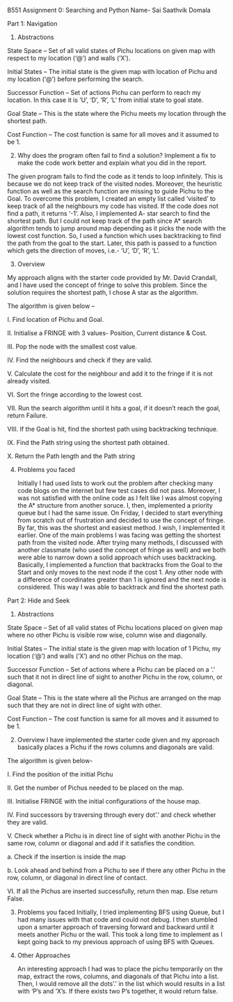 B551 Assignment 0: Searching and Python 
Name- Sai Saathvik Domala

Part 1: Navigation

1) Abstractions

State Space – Set of all valid states of Pichu locations on given map with respect to    my location (‘@’) and walls (‘X’).

Initial States – The initial state is the given map with location of Pichu and my location (‘@’) before performing the search.

Successor Function – Set of actions Pichu can perform to reach my location. In this case it is ‘U’, ‘D’, ‘R’, ‘L’ from initial state to goal state.

Goal State – This is the state where the Pichu meets my location through the shortest path.

Cost Function – The cost function is same for all moves and it assumed to be 1.


2) Why does the program often fail to find a solution? Implement a fix to make the code work better and explain what you did in the report.
	
The given program fails to find the code as it tends to loop infinitely. This is because we do not keep track of the visited nodes. Moreover, the heuristic function as well as the search function are missing to guide Pichu to the Goal.
To overcome this problem, I created an empty list called ‘visited’ to keep track of all the neighbours my code has visited. If the code does not find a path, it returns ‘-1’.
Also, I implemented A- star search to find the shortest path. But I could not keep track of the path since A* search algorithm tends to jump around map depending as it picks the node with the lowest cost function. So, I used a function which uses backtracking to find the path from the goal to the start. Later, this path is passed to a function which gets the direction of moves, i.e.- ‘U’, ‘D’, ‘R’, ‘L’.

3) Overview

My approach aligns with the starter code provided by Mr. David Crandall, and I have used the concept of fringe to solve this problem. Since the solution requires the shortest path, I chose A star as the algorithm.

The algorithm is given below –


I.	Find location of Pichu and Goal.

II.	Initialise a FRINGE with 3 values- Position, Current distance & Cost.

III.	Pop the node with the smallest cost value.

IV.	Find the neighbours and check if they are valid.

V.	Calculate the cost for the neighbour and add it to the fringe if it is not already visited.

VI.	Sort the fringe according to the lowest cost.

VII.	Run the search algorithm until it hits a goal, if it doesn’t reach the goal, return Failure.

VIII.	If the Goal is hit, find the shortest path using backtracking technique.

IX.	Find the Path string using the shortest path obtained.

X.	Return the Path length and the Path string


4) Problems you faced

	Initially I had used lists to work out the problem after checking many code blogs on the internet but few test cases did not pass. Moreover, I was not satisfied with the online code as I felt like I was almost copying the A* structure from another soruce. I, then, implemented a priority queue but I had the same issue. On Friday, I decided to start everything from scratch out of frustration and decided to use the concept of fringe. By far, this was the shortest and easiest method. I wish, I implemented it earlier. One of the main problems I was facing was getting the shortest path from the visited node. After trying many methods, I discussed with another classmate (who used the concept of fringe as well) and we both were able to narrow down a solid approach which uses backtracking. Basically, I implemented a function that backtracks from the Goal to the Start and only moves to the next node if the cost 1. Any other node with a difference of coordinates greater than 1 is ignored and the next node is considered. This way I was able to backtrack and find the shortest path.

Part 2: Hide and Seek

1) Abstractions

State Space – Set of all valid states of Pichu locations placed on given map where no other Pichu is visible row wise, column wise and diagonally.

Initial States – The initial state is the given map with location of 1 Pichu, my location (‘@’) and walls (‘X’) and no other Pichus on the map.

Successor Function – Set of actions where a Pichu can be placed on a ‘.’ such that it not in direct line of sight to another Pichu in the row, column, or diagonal. 

Goal State – This is the state where all the Pichus are arranged on the map such that they are not in direct line of sight with other.

Cost Function – The cost function is same for all moves and it assumed to be 1.

2) Overview
I have implemented the starter code given and my approach basically places a Pichu if the rows columns and diagonals are valid.

The algorithm is given below-

I.	Find the position of the initial Pichu

II.	Get the number of Pichus needed to be placed on the map.

III.	Initialise FRINGE with the initial configurations of the house map.

IV.	Find successors by traversing through every dot’.’ and check whether they are valid.

V.	Check whether a Pichu is in direct line of sight with another Pichu in the same row, column or diagonal and add if it satisfies the condition.

a.	Check if the insertion is inside the map

b.	Look ahead and behind from a Pichu to see if there any other Pichu in the row, column, or diagonal in direct line of contact.

VI.	If all the Pichus are inserted successfully, return then map. Else return False.

3) Problems you faced
	Initially, I tried implementing BFS using Queue, but I had many issues with that code and could not debug. I then stumbled upon a smarter approach of traversing forward and backward until it meets another Pichu or the wall. This took a long time to implement as I kept going back to my previous approach of using BFS with Queues.

4) Other Approaches

	An interesting approach I had was to place the pichu temporarily on the map, extract the rows, columns, and diagonals of that Pichu into a list. Then, I would remove all the dots’.’ in the list which would results in a list with ‘P’s and ‘X’s. If there exists two P’s together, it would return false. 








